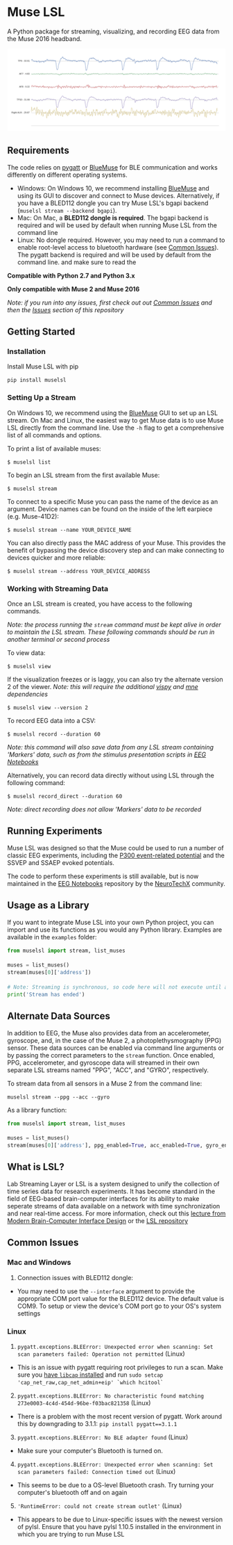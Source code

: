 # Muse LSL

A Python package for streaming, visualizing, and recording EEG data from the Muse 2016 headband.

![Blinks](blinks.png)

## Requirements

The code relies on [pygatt](https://github.com/peplin/pygatt) or [BlueMuse](https://github.com/kowalej/BlueMuse/tree/master/Dist) for BLE communication and works differently on different operating systems.

- Windows: On Windows 10, we recommend installing [BlueMuse](https://github.com/kowalej/BlueMuse/tree/master/Dist) and using its GUI to discover and connect to Muse devices. Alternatively, if you have a BLED112 dongle you can try Muse LSL's bgapi backend (`muselsl stream --backend bgapi`).
- Mac: On Mac, a **BLED112 dongle is required**. The bgapi backend is required and will be used by default when running Muse LSL from the command line
- Linux: No dongle required. However, you may need to run a command to enable root-level access to bluetooth hardware (see [Common Issues](#linux)). The pygatt backend is required and will be used by default from the command line. and make sure to read the 

**Compatible with Python 2.7 and Python 3.x**

**Only compatible with Muse 2 and Muse 2016**

_Note: if you run into any issues, first check out out [Common Issues](#common-issues) and then the [Issues](https://github.com/alexandrebarachant/muse-lsl/issues) section of this repository_

## Getting Started

### Installation

Install Muse LSL with pip

    pip install muselsl

### Setting Up a Stream

On Windows 10, we recommend using the [BlueMuse](https://github.com/kowalej/BlueMuse/tree/master/Dist) GUI to set up an LSL stream. On Mac and Linux, the easiest way to get Muse data is to use Muse LSL directly from the command line. Use the `-h` flag to get a comprehensive list of all commands and options.

To print a list of available muses:

    $ muselsl list

To begin an LSL stream from the first available Muse:

    $ muselsl stream  

To connect to a specific Muse you can pass the name of the device as an argument. Device names can be found on the inside of the left earpiece (e.g. Muse-41D2):

    $ muselsl stream --name YOUR_DEVICE_NAME

You can also directly pass the MAC address of your Muse. This provides the benefit of bypassing the device discovery step and can make connecting to devices quicker and more reliable:

    $ muselsl stream --address YOUR_DEVICE_ADDRESS

### Working with Streaming Data

Once an LSL stream is created, you have access to the following commands.

*Note: the process running the `stream` command must be kept alive in order to maintain the LSL stream. These following commands should be run in another terminal or second process*

To view data:

    $ muselsl view

If the visualization freezes or is laggy, you can also try the alternate version 2 of the viewer. *Note: this will require the additional [vispy](https://github.com/vispy/vispy) and [mne](https://github.com/mne-tools/mne-python) dependencies*

    $ muselsl view --version 2

To record EEG data into a CSV:

    $ muselsl record --duration 60  

_Note: this command will also save data from any LSL stream containing 'Markers' data, such as from the stimulus presentation scripts in [EEG Notebooks](https://github.com/neurotechx/eeg-notebooks)_

Alternatively, you can record data directly without using LSL through the following command:

    $ muselsl record_direct --duration 60

_Note: direct recording does not allow 'Markers' data to be recorded_

## Running Experiments

Muse LSL was designed so that the Muse could be used to run a number of classic EEG experiments, including the [P300 event-related potential](http://alexandre.barachant.org/blog/2017/02/05/P300-with-muse.html) and the SSVEP and SSAEP evoked potentials.

The code to perform these experiments is still available, but is now maintained in the [EEG Notebooks](https://github.com/neurotechx/eeg-notebooks) repository by the [NeuroTechX](https://neurotechx.com) community.

## Usage as a Library

If you want to integrate Muse LSL into your own Python project, you can import and use its functions as you would any Python library. Examples are available in the `examples` folder:

```Python
from muselsl import stream, list_muses

muses = list_muses()
stream(muses[0]['address'])

# Note: Streaming is synchronous, so code here will not execute until after the stream has been closed
print('Stream has ended')
```

## Alternate Data Sources

In addition to EEG, the Muse also provides data from an accelerometer, gyroscope, and, in the case of the Muse 2, a photoplethysmography (PPG) sensor. These data sources can be enabled via command line arguments or by passing the correct parameters to the `stream` function. Once enabled, PPG, accelerometer, and gyroscope data will streamed in their own separate LSL streams named "PPG", "ACC", and "GYRO", respectively.

To stream data from all sensors in a Muse 2 from the command line:

    muselsl stream --ppg --acc --gyro

As a library function:

```Python
from muselsl import stream, list_muses

muses = list_muses()
stream(muses[0]['address'], ppg_enabled=True, acc_enabled=True, gyro_enabled=True)
```

## What is LSL?

Lab Streaming Layer or LSL is a system designed to unify the collection of time series data for research experiments. It has become standard in the field of EEG-based brain-computer interfaces for its ability to make seperate streams of data available on a network with time synchronization and near real-time access. For more information, check out this [lecture from Modern Brain-Computer Interface Design](https://www.youtube.com/watch?v=Y1at7yrcFW0) or the [LSL repository](https://github.com/sccn/labstreaminglayer)

## Common Issues

### Mac and Windows

1.  Connection issues with BLED112 dongle:

- You may need to use the `--interface` argument to provide the appropriate COM port value for the BLED112 device. The default value is COM9. To setup or view the device's COM port go to your OS's system settings

### Linux

1.  `pygatt.exceptions.BLEError: Unexpected error when scanning: Set scan parameters failed: Operation not permitted` (Linux)

- This is an issue with pygatt requiring root privileges to run a scan. Make sure you [have `libcap` installed](https://askubuntu.com/questions/347788/how-can-i-install-libpcap-header-files-on-ubuntu-12-04) and run `` sudo setcap 'cap_net_raw,cap_net_admin+eip' `which hcitool` ``

2.  `pygatt.exceptions.BLEError: No characteristic found matching 273e0003-4c4d-454d-96be-f03bac821358` (Linux)

- There is a problem with the most recent version of pygatt. Work around this by downgrading to 3.1.1: `pip install pygatt==3.1.1`

3.  `pygatt.exceptions.BLEError: No BLE adapter found` (Linux)

- Make sure your computer's Bluetooth is turned on.

4.  `pygatt.exceptions.BLEError: Unexpected error when scanning: Set scan parameters failed: Connection timed out` (Linux)

- This seems to be due to a OS-level Bluetooth crash. Try turning your computer's bluetooth off and on again

5.  `'RuntimeError: could not create stream outlet'` (Linux)

- This appears to be due to Linux-specific issues with the newest version of pylsl. Ensure that you have pylsl 1.10.5 installed in the environment in which you are trying to run Muse LSL
